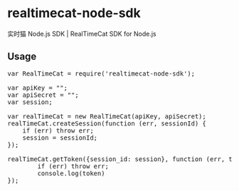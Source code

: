 # realtimecat-node-sdk
实时猫 Node.js SDK | RealTimeCat SDK for Node.js

## Usage

<pre>
var RealTimeCat = require('realtimecat-node-sdk');

var apiKey = "";
var apiSecret = "";
var session;

var realTimeCat = new RealTimeCat(apiKey, apiSecret);
realTimeCat.createSession(function (err, sessionId) {
    if (err) throw err;
    session = sessionId;
});

realTimeCat.getToken({session_id: session}, function (err, token) {
        if (err) throw err;
        console.log(token)
});
</pre>
